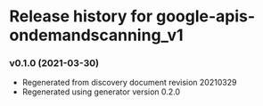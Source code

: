 # Release history for google-apis-ondemandscanning_v1

### v0.1.0 (2021-03-30)

* Regenerated from discovery document revision 20210329
* Regenerated using generator version 0.2.0

